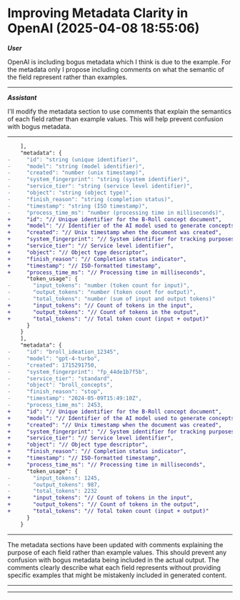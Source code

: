 <!-- Generated by SpecStory -->

# Improving Metadata Clarity in OpenAI (2025-04-08 18:55:06)

_**User**_

OpenAI is including bogus metadata which I think is due to the example. For the metadata only I propose including comments on what the semantic of the field represent rather than examples.

---

_**Assistant**_

I'll modify the metadata section to use comments that explain the semantics of each field rather than example values. This will help prevent confusion with bogus metadata.

---

```diff
    ],
    "metadata": {
-     "id": "string (unique identifier)",
-     "model": "string (model identifier)",
-     "created": "number (unix timestamp)",
-     "system_fingerprint": "string (system identifier)",
-     "service_tier": "string (service level identifier)",
-     "object": "string (object type)",
-     "finish_reason": "string (completion status)",
-     "timestamp": "string (ISO timestamp)",
-     "process_time_ms": "number (processing time in milliseconds)",
+     "id": "// Unique identifier for the B-Roll concept document",
+     "model": "// Identifier of the AI model used to generate concepts",
+     "created": "// Unix timestamp when the document was created",
+     "system_fingerprint": "// System identifier for tracking purposes",
+     "service_tier": "// Service level identifier",
+     "object": "// Object type descriptor",
+     "finish_reason": "// Completion status indicator",
+     "timestamp": "// ISO-formatted timestamp",
+     "process_time_ms": "// Processing time in milliseconds",
      "token_usage": {
-       "input_tokens": "number (token count for input)",
-       "output_tokens": "number (token count for output)",
-       "total_tokens": "number (sum of input and output tokens)"
+       "input_tokens": "// Count of tokens in the input",
+       "output_tokens": "// Count of tokens in the output",
+       "total_tokens": "// Total token count (input + output)"
      }
    }
    ],
    "metadata": {
-     "id": "broll_ideation_12345",
-     "model": "gpt-4-turbo",
-     "created": 1715291750,
-     "system_fingerprint": "fp_44de1b7f5b",
-     "service_tier": "standard",
-     "object": "broll_concepts",
-     "finish_reason": "stop",
-     "timestamp": "2024-05-09T15:49:10Z",
-     "process_time_ms": 2453,
+     "id": "// Unique identifier for the B-Roll concept document",
+     "model": "// Identifier of the AI model used to generate concepts",
+     "created": "// Unix timestamp when the document was created",
+     "system_fingerprint": "// System identifier for tracking purposes",
+     "service_tier": "// Service level identifier",
+     "object": "// Object type descriptor",
+     "finish_reason": "// Completion status indicator",
+     "timestamp": "// ISO-formatted timestamp",
+     "process_time_ms": "// Processing time in milliseconds",
      "token_usage": {
-       "input_tokens": 1245,
-       "output_tokens": 987,
-       "total_tokens": 2232
+       "input_tokens": "// Count of tokens in the input",
+       "output_tokens": "// Count of tokens in the output",
+       "total_tokens": "// Total token count (input + output)"
      }
    }
```

---

The metadata sections have been updated with comments explaining the purpose of each field rather than example values. This should prevent any confusion with bogus metadata being included in the actual output. The comments clearly describe what each field represents without providing specific examples that might be mistakenly included in generated content.

---



---

